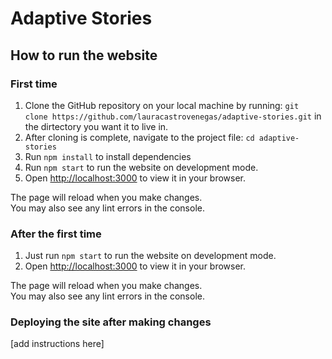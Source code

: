 # Adaptive Stories

## How to run the website

### First time

1. Clone the GitHub repository on your local machine by running: `git clone https://github.com/lauracastrovenegas/adaptive-stories.git` in the dirtectory you want it to live in.
2. After cloning is complete, navigate to the project file: `cd adaptive-stories`
3. Run `npm install` to install dependencies
4. Run `npm start` to run the website on development mode.
5. Open [http://localhost:3000](http://localhost:3000) to view it in your browser.

The page will reload when you make changes.\
You may also see any lint errors in the console.

### After the first time
1. Just run `npm start` to run the website on development mode.
2. Open [http://localhost:3000](http://localhost:3000) to view it in your browser.

The page will reload when you make changes.\
You may also see any lint errors in the console.

### Deploying the site after making changes

[add instructions here]
